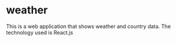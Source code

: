 # weather
This is a web application that shows weather and country data. The technology used is React.js
